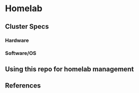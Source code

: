 # Homelab
## Cluster Specs
### Hardware
### Software/OS

## Using this repo for homelab management

## References

